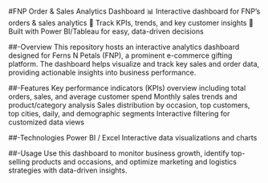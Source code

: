 #FNP Order & Sales Analytics Dashboard
📊 Interactive dashboard for FNP’s orders & sales analytics
🚀 Track KPIs, trends, and key customer insights
🔧 Built with Power BI/Tableau for easy, data-driven decisions

##-Overview
This repository hosts an interactive analytics dashboard designed for Ferns N Petals (FNP), a prominent e-commerce gifting platform. The dashboard helps visualize and track key sales and order data, providing actionable insights into business performance.

##-Features
Key performance indicators (KPIs) overview including total orders, sales, and average customer spend
Monthly sales trends and product/category analysis
Sales distribution by occasion, top customers, top cities, daily, and demographic segments
Interactive filtering for customized data views

##-Technologies
Power BI / Excel
Interactive data visualizations and charts

##-Usage
Use this dashboard to monitor business growth, identify top-selling products and occasions, and optimize marketing and logistics strategies with data-driven insights.
